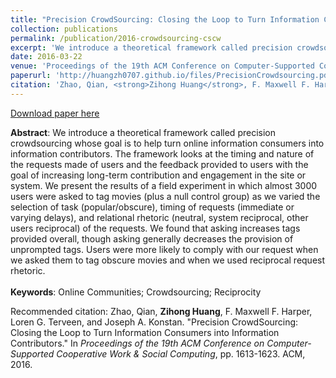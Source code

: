 ```yaml
---
title: "Precision CrowdSourcing: Closing the Loop to Turn Information Consumers into Information Contributors"
collection: publications
permalink: /publication/2016-crowdsourcing-cscw
excerpt: 'We introduce a theoretical framework called precision crowdsourcing whose goal is to help turn online information consumers into information contributors. The framework looks at the timing and nature of the requests made of users and the feedback provided to users with the goal of increasing long-term contribution and engagement in the site or system. We present the results of a field experiment in which almost 3000 users were asked to tag movies (plus a null control group) as we varied the selection of task (popular/obscure), timing of requests (immediate or varying delays), and relational rhetoric (neutral, system reciprocal, other users reciprocal) of the requests. We found that asking increases tags provided overall, though asking generally decreases the provision of unprompted tags. Users were more likely to comply with our request when we asked them to tag obscure movies and when we used reciprocal request rhetoric.'
date: 2016-03-22
venue: 'Proceedings of the 19th ACM Conference on Computer-Supported Cooperative Work & Social Computing (CSCW)'
paperurl: 'http://huangzh0707.github.io/files/PrecisionCrowdsourcing.pdf'
citation: 'Zhao, Qian, <strong>Zihong Huang</strong>, F. Maxwell F. Harper, Loren G. Terveen, and Joseph A. Konstan. "Precision CrowdSourcing: Closing the Loop to Turn Information Consumers into Information Contributors." In <i>Proceedings of the 19th ACM Conference on Computer-Supported Cooperative Work & Social Computing</i>, pp. 1613-1623. ACM, 2016.'
---
```


[Download paper here](http://huangzh0707.github.io/files/PrecisionCrowdsourcing.pdf) <br>

**Abstract**: We introduce a theoretical framework called precision crowdsourcing whose goal is to help turn online information consumers into information contributors. The framework looks at the timing and nature of the requests made of users and the feedback provided to users with the goal of increasing long-term contribution and engagement in the site or system. We present the results of a field experiment in which almost 3000 users were asked to tag movies (plus a null control group) as we varied the selection of task (popular/obscure), timing of requests (immediate or varying delays), and relational rhetoric (neutral, system reciprocal, other users reciprocal) of the requests. We found that asking increases tags provided overall, though asking generally decreases the provision of unprompted tags. 
Users were more likely to comply with our request when we asked them to tag obscure movies and when we used reciprocal request rhetoric.<br><br>
**Keywords**: Online Communities; Crowdsourcing; Reciprocity

Recommended citation: Zhao, Qian, <strong>Zihong Huang</strong>, F. Maxwell F. Harper, Loren G. Terveen, and Joseph A. Konstan. "Precision CrowdSourcing: Closing the Loop to Turn Information Consumers into Information Contributors." In <i>Proceedings of the 19th ACM Conference on Computer-Supported Cooperative Work & Social Computing</i>, pp. 1613-1623. ACM, 2016.